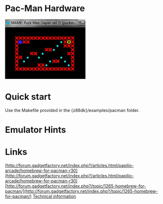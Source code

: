 # Pac-Man Hardware

![](images/platform/dstar-pacman.png)


# Quick start

Use the Makefile provided in the {z88dk}/examples/pacman folder.


# Emulator Hints

# Links

[http://forum.gadgetfactory.net/index.php?/articles.html/papilio-arcade/homebrew-for-pacman-r30](http://forum.gadgetfactory.net/index.php?/articles.html/papilio-arcade/homebrew-for-pacman-r30)
[http://forum.gadgetfactory.net/index.php?/topic/1265-homebrew-for-pacman/](http://forum.gadgetfactory.net/index.php?/topic/1265-homebrew-for-pacman/)
[Technical information](http://www.lomont.org/Software/Games/PacMan/PacmanEmulation.pdf)

